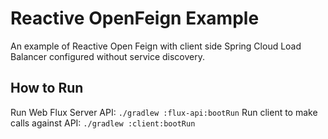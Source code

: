 # Reactive OpenFeign Example
An example of Reactive Open Feign with client side Spring Cloud Load Balancer configured without service discovery. 

## How to Run
Run Web Flux Server API: `./gradlew :flux-api:bootRun`
Run client to make calls against API: `./gradlew :client:bootRun`
